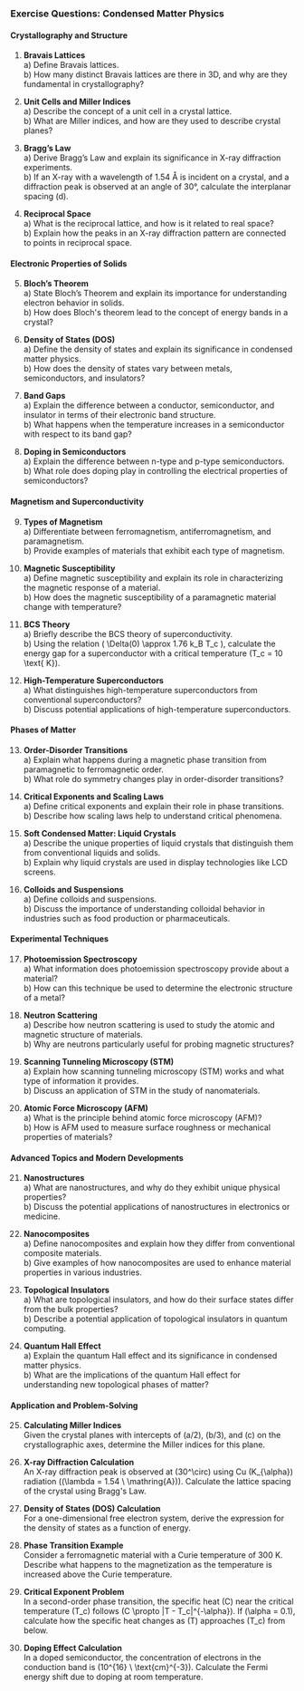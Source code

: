 ### Exercise Questions: Condensed Matter Physics

#### Crystallography and Structure

1. **Bravais Lattices**  
   a) Define Bravais lattices.  
   b) How many distinct Bravais lattices are there in 3D, and why are they fundamental in crystallography?

2. **Unit Cells and Miller Indices**  
   a) Describe the concept of a unit cell in a crystal lattice.  
   b) What are Miller indices, and how are they used to describe crystal planes?

3. **Bragg’s Law**  
   a) Derive Bragg’s Law and explain its significance in X-ray diffraction experiments.  
   b) If an X-ray with a wavelength of 1.54 Å is incident on a crystal, and a diffraction peak is observed at an angle of 30°, calculate the interplanar spacing \(d\).

4. **Reciprocal Space**  
   a) What is the reciprocal lattice, and how is it related to real space?  
   b) Explain how the peaks in an X-ray diffraction pattern are connected to points in reciprocal space.

#### Electronic Properties of Solids

5. **Bloch’s Theorem**  
   a) State Bloch’s Theorem and explain its importance for understanding electron behavior in solids.  
   b) How does Bloch's theorem lead to the concept of energy bands in a crystal?

6. **Density of States (DOS)**  
   a) Define the density of states and explain its significance in condensed matter physics.  
   b) How does the density of states vary between metals, semiconductors, and insulators?

7. **Band Gaps**  
   a) Explain the difference between a conductor, semiconductor, and insulator in terms of their electronic band structure.  
   b) What happens when the temperature increases in a semiconductor with respect to its band gap?

8. **Doping in Semiconductors**  
   a) Explain the difference between n-type and p-type semiconductors.  
   b) What role does doping play in controlling the electrical properties of semiconductors?

#### Magnetism and Superconductivity

9. **Types of Magnetism**  
   a) Differentiate between ferromagnetism, antiferromagnetism, and paramagnetism.  
   b) Provide examples of materials that exhibit each type of magnetism.

10. **Magnetic Susceptibility**  
   a) Define magnetic susceptibility and explain its role in characterizing the magnetic response of a material.  
   b) How does the magnetic susceptibility of a paramagnetic material change with temperature?

11. **BCS Theory**  
   a) Briefly describe the BCS theory of superconductivity.  
   b) Using the relation \( \Delta(0) \approx 1.76 k_B T_c \), calculate the energy gap for a superconductor with a critical temperature \(T_c = 10 \text{ K}\).

12. **High-Temperature Superconductors**  
   a) What distinguishes high-temperature superconductors from conventional superconductors?  
   b) Discuss potential applications of high-temperature superconductors.

#### Phases of Matter

13. **Order-Disorder Transitions**  
   a) Explain what happens during a magnetic phase transition from paramagnetic to ferromagnetic order.  
   b) What role do symmetry changes play in order-disorder transitions?

14. **Critical Exponents and Scaling Laws**  
   a) Define critical exponents and explain their role in phase transitions.  
   b) Describe how scaling laws help to understand critical phenomena.

15. **Soft Condensed Matter: Liquid Crystals**  
   a) Describe the unique properties of liquid crystals that distinguish them from conventional liquids and solids.  
   b) Explain why liquid crystals are used in display technologies like LCD screens.

16. **Colloids and Suspensions**  
   a) Define colloids and suspensions.  
   b) Discuss the importance of understanding colloidal behavior in industries such as food production or pharmaceuticals.

#### Experimental Techniques

17. **Photoemission Spectroscopy**  
   a) What information does photoemission spectroscopy provide about a material?  
   b) How can this technique be used to determine the electronic structure of a metal?

18. **Neutron Scattering**  
   a) Describe how neutron scattering is used to study the atomic and magnetic structure of materials.  
   b) Why are neutrons particularly useful for probing magnetic structures?

19. **Scanning Tunneling Microscopy (STM)**  
   a) Explain how scanning tunneling microscopy (STM) works and what type of information it provides.  
   b) Discuss an application of STM in the study of nanomaterials.

20. **Atomic Force Microscopy (AFM)**  
   a) What is the principle behind atomic force microscopy (AFM)?  
   b) How is AFM used to measure surface roughness or mechanical properties of materials?

#### Advanced Topics and Modern Developments

21. **Nanostructures**  
   a) What are nanostructures, and why do they exhibit unique physical properties?  
   b) Discuss the potential applications of nanostructures in electronics or medicine.

22. **Nanocomposites**  
   a) Define nanocomposites and explain how they differ from conventional composite materials.  
   b) Give examples of how nanocomposites are used to enhance material properties in various industries.

23. **Topological Insulators**  
   a) What are topological insulators, and how do their surface states differ from the bulk properties?  
   b) Describe a potential application of topological insulators in quantum computing.

24. **Quantum Hall Effect**  
   a) Explain the quantum Hall effect and its significance in condensed matter physics.  
   b) What are the implications of the quantum Hall effect for understanding new topological phases of matter?

#### Application and Problem-Solving

25. **Calculating Miller Indices**  
   Given the crystal planes with intercepts of \(a/2\), \(b/3\), and \(c\) on the crystallographic axes, determine the Miller indices for this plane.

26. **X-ray Diffraction Calculation**  
   An X-ray diffraction peak is observed at \(30^\circ\) using Cu \(K_{\alpha}\) radiation (\(\lambda = 1.54 \ \mathring{A}\)). Calculate the lattice spacing of the crystal using Bragg's Law.

27. **Density of States (DOS) Calculation**  
   For a one-dimensional free electron system, derive the expression for the density of states as a function of energy.

28. **Phase Transition Example**  
   Consider a ferromagnetic material with a Curie temperature of 300 K. Describe what happens to the magnetization as the temperature is increased above the Curie temperature.

29. **Critical Exponent Problem**  
   In a second-order phase transition, the specific heat \(C\) near the critical temperature \(T_c\) follows \(C \propto |T - T_c|^{-\alpha}\). If \(\alpha = 0.1\), calculate how the specific heat changes as \(T\) approaches \(T_c\) from below.

30. **Doping Effect Calculation**  
   In a doped semiconductor, the concentration of electrons in the conduction band is \(10^{16} \ \text{cm}^{-3}\). Calculate the Fermi energy shift due to doping at room temperature.